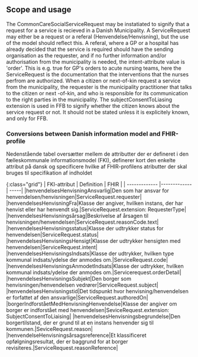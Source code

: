<!-- StructureDefinition-KLCommonCareSocialServiceRequest-intro.md {% comment %}
*******************************************************************************************
*                             WARNING: DO NOT EDIT THIS FILE                              *
*                                                                                         *
* This file is generated by SUSHI. Any edits you make to this file will be overwritten.   *
*                                                                                         *
* To change the contents of this file, edit the original source file at:                  *
* ig-data\input\pagecontent\StructureDefinition-KLCommonCareSocialServiceRequest-intro.md *
*******************************************************************************************
{% endcomment %} -->
## Scope and usage
The CommonCareSocialServiceRequest may be instatiated to signify that a request for a service is recieved in a Danish Municipality. A ServiceRequest may either be a request or a referal (Henvendelse/Henvisning), but the use of the model should reflect this. A referal, where a GP or a hospital has already decided that the service is required should have the sending organisation as the requester, and if no further information and/or authorisation from the municipality is needed, the intent-attribute value is 'order'. This is e.g. true for GP's orders to acute nursing teams, here the ServiceRequest is the documentation that the interventions that the nurses perfrom are authorized. When a citizen or next-of-kin request a service from the municipality, the requester is the municipality practitioner that talks to the citizen or next -of-kin, and who is responsible for its communication to the right parties in the municipality. The subjectConsentToLiasing extension is used in FFB to signify whether the citizen knows about the service request or not. It should not be stated unless it is explicitely known, and only for FFB.  

### Conversions between Danish information model and FHIR-profile

Nedenstående tabel oversætter mellem de attributter der er defineret i den fælleskommunale informationsmodel (FKI), definerer kort den enkelte attribut på dansk og specificere hvilke af FHIR-profilens atributter der skal bruges til specifikation af indholdet

{:class="grid"}
|   FKI-attribut      | Definition        | FHIR  |
| ------------- |-------------| -----|
|henvendelsesHenvisningAnsvarlig|Den som har ansvar for henvendelsen/henvisningen|ServiceRequest.requester|
|henvendelsesHenvisningFra|Klasse der angiver, hvilken instans, der har henvist eller har henvendt sig.|ServiceRequest.extension: RequesterType|
|henvendelsesHenvisningsårsag|Beskrivelse af årsagen til henvisningen/henvendelsen|ServiceRequest.reasonCode.text|
|henvendelsesHenvisningsstatus|Klasse der udtrykker status for henvendelsen|ServiceRequest.status|
|henvendelsesHenvisningsHensigt|Klasse der udtrykker hensigten med henvendelsen|ServiceRequest.intent|
|henvendelsesHenvisningsIndsats|Klasse der udtrykker, hvilken type kommunal indsats/ydelse der anmodes om.|ServiceRequest.code|
|henvendelsesHenvisningsAnmodetIndsats|Klasse der udtrykker, hvilken kommunal indsats/ydelse der anmodes om.|Servicerequest.orderDetail|
|henvendelsesHenvisningsSubjekt|Den borger som henvisningen/henvendelsen vedrører|ServiceRequest.subject|
|henvendelsesHenvisningstid|Det tidspunkt hvor henvisning/henvendelsen er forfattet af den ansvarlige|ServiceRequest.authoredOn|
|borgerIndforståetMedHenvisningHenvendelse|Klasse der angiver om borger er indforstået med henvendelsen|SeviceRequest.extension: SubjectConsentToLiaising|
|henvendelsesHenvisningsbegrundelse|Den borgertilstand, der er grund til at en instans henvender sig til kommunen.|SeviceRequest.reason|
|henvendelseHenvisningsårsagsreference|Et klassificeret opfølgningsresultat, der er baggrund for at borger revisiteres.|ServiceRequest.reasonReference|